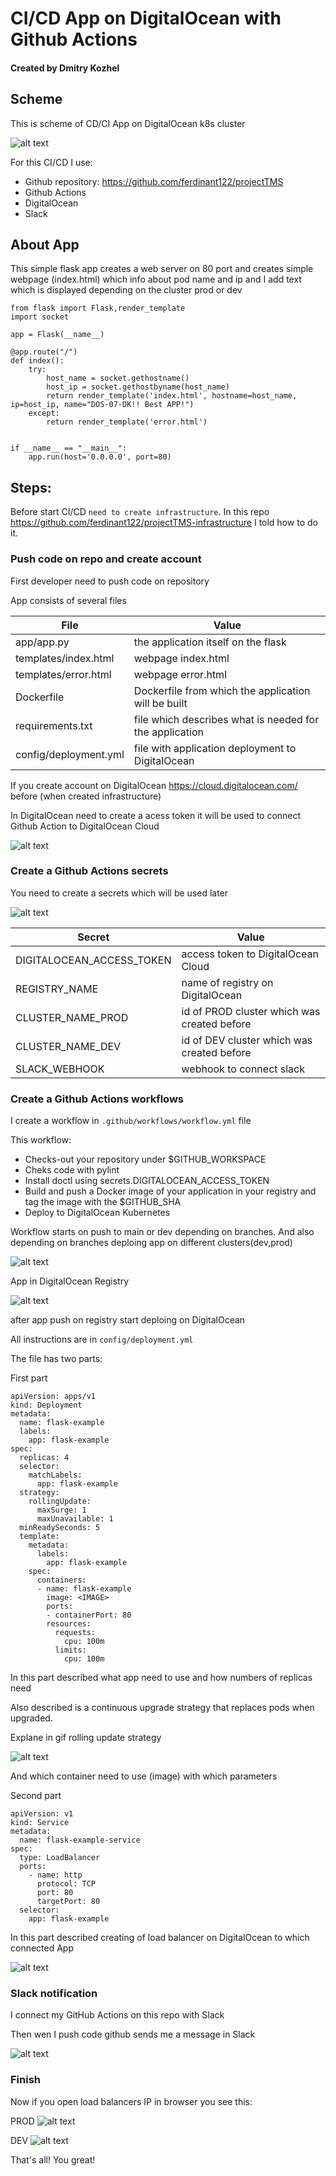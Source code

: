 # CI/CD App on DigitalOcean with Github Actions
#### Created by Dmitry Kozhel



## Scheme

This is scheme of CD/CI App on DigitalOcean k8s cluster

![alt text](images/Full_CI_CD.png "Full_CI_CD")

For this CI/CD I use:

- Github repository: https://github.com/ferdinant122/projectTMS
- Github Actions
- DigitalOcean
- Slack

## About App 

This simple flask app creates a web server on 80 port and creates simple webpage (index.html) which info about pod name and ip
and I add text which is displayed depending on the cluster prod or dev

```
from flask import Flask,render_template
import socket

app = Flask(__name__)

@app.route("/")
def index():
    try:
        host_name = socket.gethostname()
        host_ip = socket.gethostbyname(host_name)
        return render_template('index.html', hostname=host_name, ip=host_ip, name="DOS-07-DK!! Best APP!")
    except:
        return render_template('error.html')


if __name__ == "__main__":
    app.run(host='0.0.0.0', port=80)
```



## Steps:

Before start CI/CD ``need to create infrastructure``. In this repo https://github.com/ferdinant122/projectTMS-infrastructure I told  how to do it.

### Push code on repo and create account

First developer need to push code on repository 

App consists of several files

| File  | Value |
| ------ | ------ |
| app/app.py  | the application itself on the flask |
| templates/index.html | webpage index.html |
| templates/error.html  | webpage error.html |
| Dockerfile  | Dockerfile from which the application will be built |
| requirements.txt  | file which describes what is needed for the application |
| config/deployment.yml  | file with application deployment to DigitalOcean |


If you create account on DigitalOcean https://cloud.digitalocean.com/ before (when created infrastructure)

In DigitalOcean need to create a acess token it will be used to connect Github Action  to DigitalOcean Cloud

![alt text](images/DO_Token.png "DO_Token")


### Create a Github Actions secrets

You need to create a secrets which will be used later


![alt text](images/App_Tokens.png "App_Tokens")

| Secret  | Value |
| ------ | ------ |
| DIGITALOCEAN_ACCESS_TOKEN  | access token to DigitalOcean Cloud |
| REGISTRY_NAME | name of registry on DigitalOcean |
| CLUSTER_NAME_PROD  | id of PROD cluster which was created before |
| CLUSTER_NAME_DEV  | id of DEV cluster which was created before |
| SLACK_WEBHOOK  | webhook to connect slack |


### Create a Github Actions workflows

I create a workflow in ```.github/workflows/workflow.yml``` file

This workflow:
- Checks-out your repository under $GITHUB_WORKSPACE
- Cheks code with pylint
- Install doctl using secrets.DIGITALOCEAN_ACCESS_TOKEN
- Build and push a Docker image of your application in your registry and tag the image with the $GITHUB_SHA
- Deploy to DigitalOcean Kubernetes

Workflow starts on push to main or dev depending on branches.
And also depending on branches deploing app on different clusters(dev,prod)


![alt text](images/Github_Actions.png "Github_Actions")

App in DigitalOcean Registry

![alt text](images/DO_Registry.png "DO_Registry")

after app push on registry start deploing on DigitalOcean

All instructions  are in ``config/deployment.yml``

The file has two parts:

First part

```
apiVersion: apps/v1
kind: Deployment
metadata:
  name: flask-example
  labels:
    app: flask-example
spec:
  replicas: 4
  selector:
    matchLabels:
      app: flask-example
  strategy:
    rollingUpdate:
      maxSurge: 1
      maxUnavailable: 1
  minReadySeconds: 5
  template:
    metadata:
      labels:
        app: flask-example
    spec:
      containers:
      - name: flask-example
        image: <IMAGE>
        ports:
        - containerPort: 80
        resources:
          requests:
            cpu: 100m
          limits:
            cpu: 100m
```

In this part described what app need to use and how numbers of replicas need

Also described is a continuous upgrade strategy that replaces pods when upgraded.

Explane in gif rolling update strategy

![alt text](images/Kubernetes-Deployments-Rolling-Update-Configuration.gif "Kubernetes-Deployments-Rolling-Update-Configuration")

And which container need to use (image) with which parameters

Second part

```
apiVersion: v1
kind: Service
metadata:
  name: flask-example-service
spec:
  type: LoadBalancer
  ports:
    - name: http
      protocol: TCP
      port: 80
      targetPort: 80
  selector:
    app: flask-example
```

In this part described creating of load balancer on DigitalOcean to which connected App

![alt text](images/DO_LB.png "DO_LB")


### Slack notification

I connect my GitHub Actions on this repo with Slack

Then wen I push code github sends me a message in Slack

![alt text](images/Github_Slack.png "Github_Slack")


### Finish

Now if you open load balancers IP in browser you see this:

PROD
![alt text](images/PROD_APP.png "PROD_APP")

DEV
![alt text](images/DEV_APP.png "DEV_APP")


That's all! You great!


















